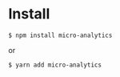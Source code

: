 # Install

```text
$ npm install micro-analytics
```

or

```text
$ yarn add micro-analytics
```



